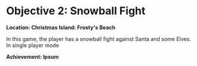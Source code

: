 
# Objective 2: Snowball Fight
**Location: Christmas Island: Frosty's Beach**  

In this game, the player has a snowball fight against Santa and some Elves.
In single player mode

**Achievement: Ipsum**
<!--stackedit_data:
eyJoaXN0b3J5IjpbLTk5MzEyMTk2LDE1NDI5Mzk5NTFdfQ==
-->